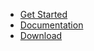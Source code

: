 - [Get Started](https://github.com/PrismaUI-SKSE/PrismaUI-Wiki/wiki)
- [Documentation](https://github.com/PrismaUI-SKSE/PrismaUI-Wiki/wiki/API)
- [Download](https://github.com/PrismaUI-SKSE/PrismaUI-Wiki/releases)
